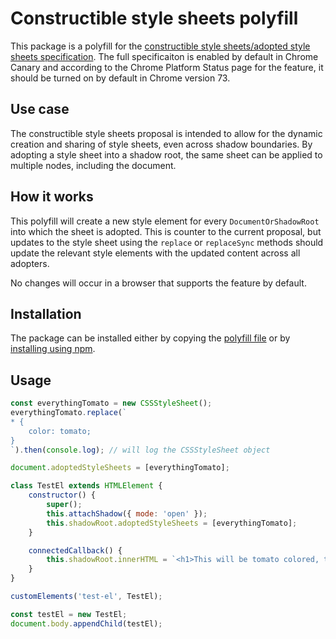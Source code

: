 # Constructible style sheets polyfill

This package is a polyfill for the [constructible style sheets/adopted style sheets specification](https://github.com/WICG/construct-stylesheets/blob/gh-pages/explainer.md). The full specificaiton is enabled by default in Chrome Canary and according to the Chrome Platform Status page for the feature, it should be turned on by default in Chrome version 73.

## Use case

The constructible style sheets proposal is intended to allow for the dynamic creation and sharing of style sheets, even across shadow boundaries. By adopting a style sheet into a shadow root, the same sheet can be applied to multiple nodes, including the document. 

## How it works

This polyfill will create a new style element for every `DocumentOrShadowRoot` into which the sheet is adopted. This is counter to the current proposal, but updates to the style sheet using the `replace` or `replaceSync` methods should update the relevant style elements with the updated content across all adopters.

No changes will occur in a browser that supports the feature by default.

## Installation

The package can be installed either by copying the [polyfill file](./adoptedStyleSheets.js) or by [installing using npm](https://docs.npmjs.com/getting-started/).

## Usage

```javascript
const everythingTomato = new CSSStyleSheet();
everythingTomato.replace(`
* {
    color: tomato;
}
`).then(console.log); // will log the CSSStyleSheet object

document.adoptedStyleSheets = [everythingTomato];

class TestEl extends HTMLElement {
    constructor() {
        super();
        this.attachShadow({ mode: 'open' });
        this.shadowRoot.adoptedStyleSheets = [everythingTomato];
    }

    connectedCallback() {
        this.shadowRoot.innerHTML = `<h1>This will be tomato colored, too</h1>`;
    }
}

customElements('test-el', TestEl);

const testEl = new TestEl;
document.body.appendChild(testEl);
```